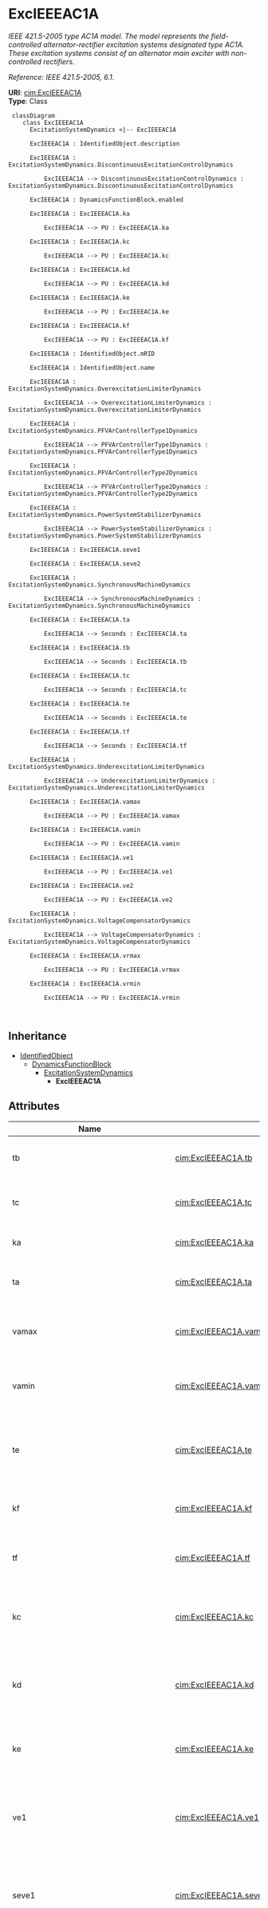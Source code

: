 # ExcIEEEAC1A


_IEEE 421.5-2005 type AC1A model. The model represents the field-controlled alternator-rectifier excitation systems designated type AC1A. These excitation systems consist of an alternator main exciter with non-controlled rectifiers._

_Reference: IEEE 421.5-2005, 6.1._





**URI**: [cim:ExcIEEEAC1A](http://iec.ch/TC57/CIM100#ExcIEEEAC1A)<br />
**Type**: Class




```mermaid
 classDiagram
    class ExcIEEEAC1A
      ExcitationSystemDynamics <|-- ExcIEEEAC1A
      
      ExcIEEEAC1A : IdentifiedObject.description
        
      ExcIEEEAC1A : ExcitationSystemDynamics.DiscontinuousExcitationControlDynamics
        
          ExcIEEEAC1A --> DiscontinuousExcitationControlDynamics : ExcitationSystemDynamics.DiscontinuousExcitationControlDynamics
        
      ExcIEEEAC1A : DynamicsFunctionBlock.enabled
        
      ExcIEEEAC1A : ExcIEEEAC1A.ka
        
          ExcIEEEAC1A --> PU : ExcIEEEAC1A.ka
        
      ExcIEEEAC1A : ExcIEEEAC1A.kc
        
          ExcIEEEAC1A --> PU : ExcIEEEAC1A.kc
        
      ExcIEEEAC1A : ExcIEEEAC1A.kd
        
          ExcIEEEAC1A --> PU : ExcIEEEAC1A.kd
        
      ExcIEEEAC1A : ExcIEEEAC1A.ke
        
          ExcIEEEAC1A --> PU : ExcIEEEAC1A.ke
        
      ExcIEEEAC1A : ExcIEEEAC1A.kf
        
          ExcIEEEAC1A --> PU : ExcIEEEAC1A.kf
        
      ExcIEEEAC1A : IdentifiedObject.mRID
        
      ExcIEEEAC1A : IdentifiedObject.name
        
      ExcIEEEAC1A : ExcitationSystemDynamics.OverexcitationLimiterDynamics
        
          ExcIEEEAC1A --> OverexcitationLimiterDynamics : ExcitationSystemDynamics.OverexcitationLimiterDynamics
        
      ExcIEEEAC1A : ExcitationSystemDynamics.PFVArControllerType1Dynamics
        
          ExcIEEEAC1A --> PFVArControllerType1Dynamics : ExcitationSystemDynamics.PFVArControllerType1Dynamics
        
      ExcIEEEAC1A : ExcitationSystemDynamics.PFVArControllerType2Dynamics
        
          ExcIEEEAC1A --> PFVArControllerType2Dynamics : ExcitationSystemDynamics.PFVArControllerType2Dynamics
        
      ExcIEEEAC1A : ExcitationSystemDynamics.PowerSystemStabilizerDynamics
        
          ExcIEEEAC1A --> PowerSystemStabilizerDynamics : ExcitationSystemDynamics.PowerSystemStabilizerDynamics
        
      ExcIEEEAC1A : ExcIEEEAC1A.seve1
        
      ExcIEEEAC1A : ExcIEEEAC1A.seve2
        
      ExcIEEEAC1A : ExcitationSystemDynamics.SynchronousMachineDynamics
        
          ExcIEEEAC1A --> SynchronousMachineDynamics : ExcitationSystemDynamics.SynchronousMachineDynamics
        
      ExcIEEEAC1A : ExcIEEEAC1A.ta
        
          ExcIEEEAC1A --> Seconds : ExcIEEEAC1A.ta
        
      ExcIEEEAC1A : ExcIEEEAC1A.tb
        
          ExcIEEEAC1A --> Seconds : ExcIEEEAC1A.tb
        
      ExcIEEEAC1A : ExcIEEEAC1A.tc
        
          ExcIEEEAC1A --> Seconds : ExcIEEEAC1A.tc
        
      ExcIEEEAC1A : ExcIEEEAC1A.te
        
          ExcIEEEAC1A --> Seconds : ExcIEEEAC1A.te
        
      ExcIEEEAC1A : ExcIEEEAC1A.tf
        
          ExcIEEEAC1A --> Seconds : ExcIEEEAC1A.tf
        
      ExcIEEEAC1A : ExcitationSystemDynamics.UnderexcitationLimiterDynamics
        
          ExcIEEEAC1A --> UnderexcitationLimiterDynamics : ExcitationSystemDynamics.UnderexcitationLimiterDynamics
        
      ExcIEEEAC1A : ExcIEEEAC1A.vamax
        
          ExcIEEEAC1A --> PU : ExcIEEEAC1A.vamax
        
      ExcIEEEAC1A : ExcIEEEAC1A.vamin
        
          ExcIEEEAC1A --> PU : ExcIEEEAC1A.vamin
        
      ExcIEEEAC1A : ExcIEEEAC1A.ve1
        
          ExcIEEEAC1A --> PU : ExcIEEEAC1A.ve1
        
      ExcIEEEAC1A : ExcIEEEAC1A.ve2
        
          ExcIEEEAC1A --> PU : ExcIEEEAC1A.ve2
        
      ExcIEEEAC1A : ExcitationSystemDynamics.VoltageCompensatorDynamics
        
          ExcIEEEAC1A --> VoltageCompensatorDynamics : ExcitationSystemDynamics.VoltageCompensatorDynamics
        
      ExcIEEEAC1A : ExcIEEEAC1A.vrmax
        
          ExcIEEEAC1A --> PU : ExcIEEEAC1A.vrmax
        
      ExcIEEEAC1A : ExcIEEEAC1A.vrmin
        
          ExcIEEEAC1A --> PU : ExcIEEEAC1A.vrmin
        
      
```





## Inheritance
* [IdentifiedObject](IdentifiedObject.md)
    * [DynamicsFunctionBlock](DynamicsFunctionBlock.md)
        * [ExcitationSystemDynamics](ExcitationSystemDynamics.md)
            * **ExcIEEEAC1A**



## Attributes


| Name | URI | Cardinality and Range | Description | Inheritance |
| ---  | --- | --- | --- | --- |
| tb | [cim:ExcIEEEAC1A.tb](http://iec.ch/TC57/CIM100#ExcIEEEAC1A.tb) | 1..1 <br />  [Seconds](Seconds.md)  | Voltage regulator time constant (<i>T</i><i><sub>B</sub></i>) (&gt;= 0) | direct |
| tc | [cim:ExcIEEEAC1A.tc](http://iec.ch/TC57/CIM100#ExcIEEEAC1A.tc) | 1..1 <br />  [Seconds](Seconds.md)  | Voltage regulator time constant (<i>T</i><i><sub>C</sub></i>) (&gt;= 0) | direct |
| ka | [cim:ExcIEEEAC1A.ka](http://iec.ch/TC57/CIM100#ExcIEEEAC1A.ka) | 1..1 <br />  [PU](PU.md)  | Voltage regulator gain (<i>K</i><i><sub>A</sub></i>) (&gt; 0) | direct |
| ta | [cim:ExcIEEEAC1A.ta](http://iec.ch/TC57/CIM100#ExcIEEEAC1A.ta) | 1..1 <br />  [Seconds](Seconds.md)  | Voltage regulator time constant (<i>T</i><i><sub>A</sub></i>) (&gt; 0) | direct |
| vamax | [cim:ExcIEEEAC1A.vamax](http://iec.ch/TC57/CIM100#ExcIEEEAC1A.vamax) | 1..1 <br />  [PU](PU.md)  | Maximum voltage regulator output (<i>V</i><i><sub>AMAX</sub></i>) (&gt; 0) | direct |
| vamin | [cim:ExcIEEEAC1A.vamin](http://iec.ch/TC57/CIM100#ExcIEEEAC1A.vamin) | 1..1 <br />  [PU](PU.md)  | Minimum voltage regulator output (<i>V</i><i><sub>AMIN</sub></i>) (&lt; 0) | direct |
| te | [cim:ExcIEEEAC1A.te](http://iec.ch/TC57/CIM100#ExcIEEEAC1A.te) | 1..1 <br />  [Seconds](Seconds.md)  | Exciter time constant, integration rate associated with exciter control (<i>T... | direct |
| kf | [cim:ExcIEEEAC1A.kf](http://iec.ch/TC57/CIM100#ExcIEEEAC1A.kf) | 1..1 <br />  [PU](PU.md)  | Excitation control system stabilizer gains (<i>K</i><i><sub>F</sub></i>) (&gt... | direct |
| tf | [cim:ExcIEEEAC1A.tf](http://iec.ch/TC57/CIM100#ExcIEEEAC1A.tf) | 1..1 <br />  [Seconds](Seconds.md)  | Excitation control system stabilizer time constant (<i>T</i><i><sub>F</sub></... | direct |
| kc | [cim:ExcIEEEAC1A.kc](http://iec.ch/TC57/CIM100#ExcIEEEAC1A.kc) | 1..1 <br />  [PU](PU.md)  | Rectifier loading factor proportional to commutating reactance (<i>K</i><i><s... | direct |
| kd | [cim:ExcIEEEAC1A.kd](http://iec.ch/TC57/CIM100#ExcIEEEAC1A.kd) | 1..1 <br />  [PU](PU.md)  | Demagnetizing factor, a function of exciter alternator reactances (<i>K</i><i... | direct |
| ke | [cim:ExcIEEEAC1A.ke](http://iec.ch/TC57/CIM100#ExcIEEEAC1A.ke) | 1..1 <br />  [PU](PU.md)  | Exciter constant related to self-excited field (<i>K</i><i><sub>E</sub></i>) | direct |
| ve1 | [cim:ExcIEEEAC1A.ve1](http://iec.ch/TC57/CIM100#ExcIEEEAC1A.ve1) | 1..1 <br />  [PU](PU.md)  | Exciter alternator output voltages back of commutating reactance at which sat... | direct |
| seve1 | [cim:ExcIEEEAC1A.seve1](http://iec.ch/TC57/CIM100#ExcIEEEAC1A.seve1) | 1..1 <br />  float  | Exciter saturation function value at the corresponding exciter voltage, <i>V<... | direct |
| ve2 | [cim:ExcIEEEAC1A.ve2](http://iec.ch/TC57/CIM100#ExcIEEEAC1A.ve2) | 1..1 <br />  [PU](PU.md)  | Exciter alternator output voltages back of commutating reactance at which sat... | direct |
| seve2 | [cim:ExcIEEEAC1A.seve2](http://iec.ch/TC57/CIM100#ExcIEEEAC1A.seve2) | 1..1 <br />  float  | Exciter saturation function value at the corresponding exciter voltage, <i>V<... | direct |
| vrmax | [cim:ExcIEEEAC1A.vrmax](http://iec.ch/TC57/CIM100#ExcIEEEAC1A.vrmax) | 1..1 <br />  [PU](PU.md)  | Maximum voltage regulator outputs (<i>V</i><i><sub>RMAX</sub></i>) (&gt; 0) | direct |
| vrmin | [cim:ExcIEEEAC1A.vrmin](http://iec.ch/TC57/CIM100#ExcIEEEAC1A.vrmin) | 1..1 <br />  [PU](PU.md)  | Minimum voltage regulator outputs (<i>V</i><i><sub>RMIN</sub></i>) (&lt; 0) | direct |
| SynchronousMachineDynamics | [cim:ExcitationSystemDynamics.SynchronousMachineDynamics](http://iec.ch/TC57/CIM100#ExcitationSystemDynamics.SynchronousMachineDynamics) | 1..1 <br />  [SynchronousMachineDynamics](SynchronousMachineDynamics.md)  | Synchronous machine model with which this excitation system model is associat... | [ExcitationSystemDynamics](ExcitationSystemDynamics.md) |
| VoltageCompensatorDynamics | [cim:ExcitationSystemDynamics.VoltageCompensatorDynamics](http://iec.ch/TC57/CIM100#ExcitationSystemDynamics.VoltageCompensatorDynamics) | 1..1 <br />  [VoltageCompensatorDynamics](VoltageCompensatorDynamics.md)  | Voltage compensator model associated with this excitation system model | [ExcitationSystemDynamics](ExcitationSystemDynamics.md) |
| OverexcitationLimiterDynamics | [cim:ExcitationSystemDynamics.OverexcitationLimiterDynamics](http://iec.ch/TC57/CIM100#ExcitationSystemDynamics.OverexcitationLimiterDynamics) | 0..1 <br />  [OverexcitationLimiterDynamics](OverexcitationLimiterDynamics.md)  | Overexcitation limiter model associated with this excitation system model | [ExcitationSystemDynamics](ExcitationSystemDynamics.md) |
| PFVArControllerType2Dynamics | [cim:ExcitationSystemDynamics.PFVArControllerType2Dynamics](http://iec.ch/TC57/CIM100#ExcitationSystemDynamics.PFVArControllerType2Dynamics) | 0..1 <br />  [PFVArControllerType2Dynamics](PFVArControllerType2Dynamics.md)  | Power factor or VAr controller type 2 model associated with this excitation s... | [ExcitationSystemDynamics](ExcitationSystemDynamics.md) |
| DiscontinuousExcitationControlDynamics | [cim:ExcitationSystemDynamics.DiscontinuousExcitationControlDynamics](http://iec.ch/TC57/CIM100#ExcitationSystemDynamics.DiscontinuousExcitationControlDynamics) | 0..1 <br />  [DiscontinuousExcitationControlDynamics](DiscontinuousExcitationControlDynamics.md)  | Discontinuous excitation control model associated with this excitation system... | [ExcitationSystemDynamics](ExcitationSystemDynamics.md) |
| PowerSystemStabilizerDynamics | [cim:ExcitationSystemDynamics.PowerSystemStabilizerDynamics](http://iec.ch/TC57/CIM100#ExcitationSystemDynamics.PowerSystemStabilizerDynamics) | 0..1 <br />  [PowerSystemStabilizerDynamics](PowerSystemStabilizerDynamics.md)  | Power system stabilizer model associated with this excitation system model | [ExcitationSystemDynamics](ExcitationSystemDynamics.md) |
| UnderexcitationLimiterDynamics | [cim:ExcitationSystemDynamics.UnderexcitationLimiterDynamics](http://iec.ch/TC57/CIM100#ExcitationSystemDynamics.UnderexcitationLimiterDynamics) | 0..1 <br />  [UnderexcitationLimiterDynamics](UnderexcitationLimiterDynamics.md)  | Undrexcitation limiter model associated with this excitation system model | [ExcitationSystemDynamics](ExcitationSystemDynamics.md) |
| PFVArControllerType1Dynamics | [cim:ExcitationSystemDynamics.PFVArControllerType1Dynamics](http://iec.ch/TC57/CIM100#ExcitationSystemDynamics.PFVArControllerType1Dynamics) | 0..1 <br />  [PFVArControllerType1Dynamics](PFVArControllerType1Dynamics.md)  | Power factor or VAr controller type 1 model associated with this excitation s... | [ExcitationSystemDynamics](ExcitationSystemDynamics.md) |
| enabled | [cim:DynamicsFunctionBlock.enabled](http://iec.ch/TC57/CIM100#DynamicsFunctionBlock.enabled) | 1..1 <br />  boolean  | Function block used indicator | [DynamicsFunctionBlock](DynamicsFunctionBlock.md) |
| description | [cim:IdentifiedObject.description](http://iec.ch/TC57/CIM100#IdentifiedObject.description) | 0..1 <br />  string  | The description is a free human readable text describing or naming the object | [IdentifiedObject](IdentifiedObject.md) |
| mRID | [cim:IdentifiedObject.mRID](http://iec.ch/TC57/CIM100#IdentifiedObject.mRID) | 1..1 <br />  string  | Master resource identifier issued by a model authority | [IdentifiedObject](IdentifiedObject.md) |
| name | [cim:IdentifiedObject.name](http://iec.ch/TC57/CIM100#IdentifiedObject.name) | 0..1 <br />  string  | The name is any free human readable and possibly non unique text naming the o... | [IdentifiedObject](IdentifiedObject.md) |









## Identifier and Mapping Information







### Schema Source


* from schema: http://iec.ch/TC57/ns/CIM/Dynamics-EU#Package_DynamicsProfile





## Mappings

| Mapping Type | Mapped Value |
| ---  | ---  |
| self | cim:ExcIEEEAC1A |
| native | this:ExcIEEEAC1A |





